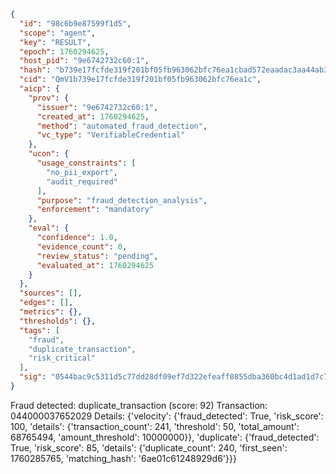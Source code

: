 ```json
{
  "id": "98c6b9e87599f1d5",
  "scope": "agent",
  "key": "RESULT",
  "epoch": 1760294625,
  "host_pid": "9e6742732c60:1",
  "hash": "b739e17fcfde319f201bf05fb963062bfc76ea1cbad572eaadac3aa44ab38d44",
  "cid": "QmV1b739e17fcfde319f201bf05fb963062bfc76ea1c",
  "aicp": {
    "prov": {
      "issuer": "9e6742732c60:1",
      "created_at": 1760294625,
      "method": "automated_fraud_detection",
      "vc_type": "VerifiableCredential"
    },
    "ucon": {
      "usage_constraints": [
        "no_pii_export",
        "audit_required"
      ],
      "purpose": "fraud_detection_analysis",
      "enforcement": "mandatory"
    },
    "eval": {
      "confidence": 1.0,
      "evidence_count": 0,
      "review_status": "pending",
      "evaluated_at": 1760294625
    }
  },
  "sources": [],
  "edges": [],
  "metrics": {},
  "thresholds": {},
  "tags": [
    "fraud",
    "duplicate_transaction",
    "risk_critical"
  ],
  "sig": "0544bac9c5311d5c77dd28df09ef7d322efeaff0855dba360bc4d1ad1d7c7dd2"
}
```

Fraud detected: duplicate_transaction (score: 92)
Transaction: 044000037652029
Details: {'velocity': {'fraud_detected': True, 'risk_score': 100, 'details': {'transaction_count': 241, 'threshold': 50, 'total_amount': 68765494, 'amount_threshold': 10000000}}, 'duplicate': {'fraud_detected': True, 'risk_score': 85, 'details': {'duplicate_count': 240, 'first_seen': 1760285765, 'matching_hash': '6ae01c61248929d6'}}}